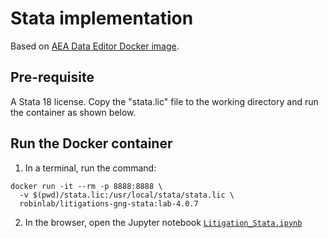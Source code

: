 # Stata implementation

Based on [AEA Data Editor Docker image](https://github.com/AEADataEditor/docker-stata).

## Pre-requisite
A Stata 18 license. Copy the "stata.lic" file to the working directory and run the container as shown below.

## Run the Docker container
1. In a terminal, run the command:
```
docker run -it --rm -p 8888:8888 \
  -v $(pwd)/stata.lic:/usr/local/stata/stata.lic \
  robinlab/litigations-gng-stata:lab-4.0.7
```
2. In the browser, open the Jupyter notebook [`Litigation_Stata.ipynb`](http://127.0.0.1:8888/lab/tree/Litigation_Stata.ipynb)
